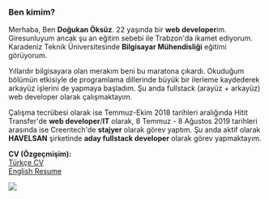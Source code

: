 ### Ben kimim?

Merhaba, Ben  **Doğukan Öksüz**. 22 yaşında bir  **web developer**im. Giresunluyum ancak şu an eğitim sebebi ile Trabzon'da ikamet ediyorum. Karadeniz Teknik Üniversitesinde  **Bilgisayar Mühendisliği**  eğitimi görüyorum.

Yıllardır bilgisayara olan merakım beni bu maratona çıkardı. Okuduğum bölümün etkisiyle de programlama dillerinde büyük bir ilerleme kaydederek arkayüz işlerini de yapmaya başladım. Şu anda fullstack (arayüz + arkayüz) web developer olarak çalışmaktayım. 

Çalışma tecrübesi olarak ise Temmuz-Ekim 2018 tarihleri aralığında Hitit Transfer'de  **web developer**/**IT**  olarak, 8 Temmuz - 8 Ağustos 2019 tarihleri arasında ise Creentech'de  **stajyer**  olarak görev yaptım. Şu anda aktif olarak **HAVELSAN** şirketinde **aday fullstack developer** olarak görev yapmaktayım.

**CV (Özgeçmişim):**  
[Türkçe CV](https://dogukan.dev/documents/1/6027af712fd01.pdf)  
[English Resume](https://dogukan.dev/documents/1/Do%C4%9Fukan's%20Resume.pdf)

<a href="https://dogukan.dev">
  <img align="center" src="https://github-readme-stats.vercel.app/api?username=dogukanoksuz&layout=compact" />
</a>
